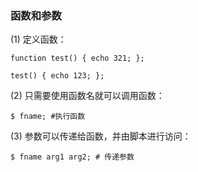 ### 函数和参数

\(1\) 定义函数：

```
function test() { echo 321; };

test() { echo 123; };
```

\(2\) 只需要使用函数名就可以调用函数：

```
$ fname; #执行函数
```

\(3\) 参数可以传递给函数，并由脚本进行访问：

```
$ fname arg1 arg2; # 传递参数
```



